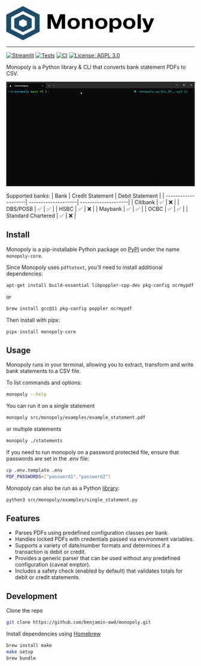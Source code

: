 <img src="https://raw.githubusercontent.com/benjamin-awd/monopoly/main/docs/logo.svg" width="396" height="91">

-----------------
[![Streamlit](https://static.streamlit.io/badges/streamlit_badge_black_white.svg)](https://monopoly.streamlit.app)
[![Tests](https://github.com/benjamin-awd/monopoly/actions/workflows/tests.yaml/badge.svg?branch=main&event=push)](https://github.com/benjamin-awd/monopoly/actions/workflows/tests.yaml)
[![CI](https://github.com/benjamin-awd/monopoly/actions/workflows/ci.yaml/badge.svg?branch=main&event=push)](https://github.com/benjamin-awd/monopoly/actions/workflows/ci.yaml)
[![License: AGPL 3.0](https://img.shields.io/badge/License-AGPL%203.0-blue)](https://opensource.org/license/agpl-v3)

Monopoly is a Python library & CLI that converts bank statement PDFs to CSV.

![](https://raw.githubusercontent.com/benjamin-awd/monopoly/main/docs/monopoly.gif)

Supported banks:
| Bank                | Credit Statement    | Debit Statement     |
| --------------------| --------------------| --------------------|
| Citibank            | ✅                 | ❌                  |
| DBS/POSB            | ✅                 | ✅                  |
| HSBC                | ✅                 | ❌                  |
| Maybank             | ✅                 | ✅                  |
| OCBC                | ✅                 | ✅                  |
| Standard Chartered  | ✅                 | ❌                  |

## Install
Monopoly is a pip-installable Python package on [PyPI](https://pypi.org/project/monopoly-core) under the name `monopoly-core`.

Since Monopoly uses `pdftotext`, you'll need to install additional dependencies:

```sh
apt-get install build-essential libpoppler-cpp-dev pkg-config ocrmypdf
```

or

```sh
brew install gcc@11 pkg-config poppler ocrmypdf
```

Then install with pipx:
```sh
pipx install monopoly-core
```

## Usage
Monopoly runs in your terminal, allowing you to extract, transform and write bank statements to a CSV file.

To list commands and options:
```sh
monopoly --help
```

You can run it on a single statement
```sh
monopoly src/monopoly/examples/example_statement.pdf
```

or multiple statements
```sh
monopoly ./statements
```

If you need to run monopoly on a password protected file, ensure that passwords are set in the .env file:
```sh
cp .env.template .env
PDF_PASSWORDS=["password1","password2"]
```

Monopoly can also be run as a Python [library](src/monopoly/examples/single_statement.py):
```bash
python3 src/monopoly/examples/single_statement.py
```

## Features
- Parses PDFs using predefined configuration classes per bank.
- Handles locked PDFs with credentials passed via environment variables.
- Supports a variety of date/number formats and determines if a transaction is debit or credit.
- Provides a generic parser that can be used without any predefined configuration (caveat emptor).
- Includes a safety check (enabled by default) that validates totals for debit or credit statements.

## Development

Clone the repo
```bash
git clone https://github.com/benjamin-awd/monopoly.git
```

Install dependencies using [Homebrew](https://brew.sh/)
```bash
brew install make
make setup
brew bundle
```
